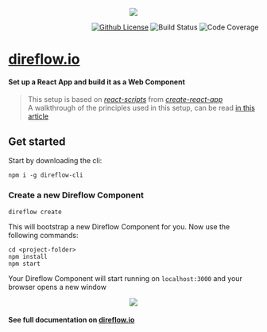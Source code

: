 <span align="center">

  [![](https://silind-s3.s3.eu-west-2.amazonaws.com/direflow/gh-banner.png)](https://direflow.io/)

</span>

<span align="right">

  <!-- [![NPM Version](https://img.shields.io/npm/v/direflow-cli)](https://www.npmjs.com/package/direflow-cli) -->
  [![Github License](https://img.shields.io/github/license/digitallysavvy/direflow)](https://github.com/digitallysavvy/direflow/blob/master/LICENSE)
  ![Build Status](https://github.com/digitallysavvy/direflow/workflows/build/badge.svg)
  ![Code Coverage](https://img.shields.io/codecov/c/github/digitallysavvy/direflow)

</span>

# [direflow.io](https://direflow.io/)

#### Set up a React App and build it as a Web Component
> This setup is based on [*react-scripts*](https://www.npmjs.com/package/react-scripts) from [*create-react-app*](https://create-react-app.dev/docs/getting-started)  
> A walkthrough of the principles used in this setup, can be read [in this article](https://itnext.io/react-and-web-components-3e0fca98a593)

## Get started

Start by downloading the cli:
```console
npm i -g direflow-cli
```

### Create a new Direflow Component
```console
direflow create
```

This will bootstrap a new Direflow Component for you.
Now use the following commands:
```console
cd <project-folder>
npm install
npm start
```

Your Direflow Component will start running on `localhost:3000` and your browser opens a new window  

<p align="center">
<img src="https://silind-s3.s3.eu-west-2.amazonaws.com/direflow/direflow-component-new-base.png" />
</p>

#### See full documentation on [direflow.io](https://direflow.io)
